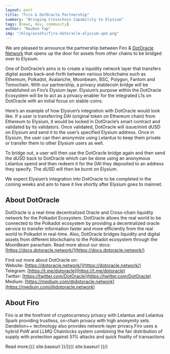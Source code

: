 ```yaml
---
layout: post
title: "Firo & DotOracle Partnership"
summary: "Bringing Crosschain Capability to Elysium"
tags: [news, dev, community]
author: "Reuben Yap"
img: "/blog/assets/firo-dotoracle-elysium-upd.png"
---
```

We are pleased to announce the partnership between Firo & [DotOracle Network](https://dotoracle.network/) that opens up the door for assets from other chains to be bridged over to Elysium. 

One of DotOracle’s aims is to create a liquidity network layer that transfers digital assets back-and-forth between various blockchains such as Ethereum, Polkadot, Avalanche, Moonbeam, BSC, Polygon, Fantom and Tomochain. With our partnership, a privacy stablecoin bridge will be established on Firo’s Elysium layer. Elysium’s purpose within the DotOracle Ecosystem will be to act as a privacy enabler for the integrated L1s on DotOracle with an initial focus on stable-coins. 

Here’s an example of how Elysium’s integration with DotOracle would look like. If a user is transferring DAI (original token on Ethereum chain) from Ethereum to Elysium, it would be locked in DotOracle’s smart contract and validated by its validators. Once validated, DotOracle will issue/mint dUSD on Elysium and send it to the user’s specified Elysium address. Once in Elysium, the user can then anonymize using Lelantus to keep them private or transfer them to other Elysium users as well.

To bridge out, a user will then use the DotOracle bridge again and then send the dUSD back to DotOracle which can be done using an anonymous Lelantus spend and then redeem it for the DAI they deposited to an address they specify. The dUSD will then be burnt on Elysium.

We expect Elysium’s integration into DotOracle to be completed in the coming weeks and aim to have it live shortly after Elysium goes to mainnet.

## About DotOracle  

DotOracle is a real-time decentralized Oracle and Cross-chain liquidity network for the Polkadot Ecosystem. DotOracle allows the real world to be connected to the Polkadot ecosystem by providing a decentralized oracle service to transfer information faster and more efficiently from the real world to Polkadot in real-time. Also, DotOracle bridges liquidity and digital assets from different blockchains to the Polkadot ecosystem through the MoonBeam parachain. Read more about our docs: [https://docs.dotoracle.network/](https://docs.dotoracle.network/)  

Find out more about DotOracle on:  
Website: [https://dotoracle.network/](https://dotoracle.network/)  
Telegram: [https://t.me/dotoracle](https://t.me/dotoracle)  
Twitter: [https://twitter.com/DotOracle](https://twitter.com/DotOracle)  
Medium: [https://medium.com/@dotoracle.network](https://medium.com/@dotoracle.network)  

## About Firo  

Firo is at the forefront of cryptocurrency privacy with Lelantus and Lelantus Spark providing trustless, on-chain privacy with high anonymity sets. Dandelion++ technology also provides network-layer privacy.Firo uses a hybrid PoW and LLMQ Chainlocks system combining the fair distribution of supply with protection against 51% attacks and quick finality of transactions  

Read more:[{{ site.baseurl }}/]({{ site.baseurl }}/)
